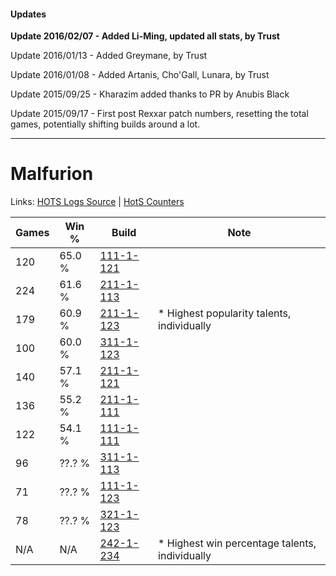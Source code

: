 #### Updates
**Update 2016/02/07 - Added Li-Ming, updated all stats, by Trust**

Update 2016/01/13 - Added Greymane, by Trust

Update 2016/01/08 - Added Artanis, Cho'Gall, Lunara, by Trust

Update 2015/09/25 - Kharazim added thanks to PR by Anubis Black

Update 2015/09/17 - First post Rexxar patch numbers, resetting the total games, potentially shifting builds around a lot.

***

# Malfurion

Links: [HOTS Logs Source](https://www.hotslogs.com/Sitewide/HeroDetails?Hero=Malfurion) | [HotS Counters](http://hotscounters.com/#/hero/Malfurion)

Games  | Win %  | Build     | Note
-----  | -----  | -----     | ----
120    | 65.0 % | [111-1-121](http://www.heroesfire.com/hots/talent-calculator/malfurion#gOhH) | 
224    | 61.6 % | [211-1-113](http://www.heroesfire.com/hots/talent-calculator/malfurion#kCq9) | 
179    | 60.9 % | [211-1-123](http://www.heroesfire.com/hots/talent-calculator/malfurion#kCqJ) | * Highest popularity talents, individually
100    | 60.0 % | [311-1-123](http://www.heroesfire.com/hots/talent-calculator/malfurion#o0zJ) | 
140    | 57.1 % | [211-1-121](http://www.heroesfire.com/hots/talent-calculator/malfurion#kCqH) | 
136    | 55.2 % | [211-1-111](http://www.heroesfire.com/hots/talent-calculator/malfurion#kCq7) | 
122    | 54.1 % | [111-1-111](http://www.heroesfire.com/hots/talent-calculator/malfurion#gOh7) | 
96     | ??.? % | [311-1-113](http://www.heroesfire.com/hots/talent-calculator/malfurion#o0z9) | 
71     | ??.? % | [111-1-123](http://www.heroesfire.com/hots/talent-calculator/malfurion#gOhJ) | 
78     | ??.? % | [321-1-123](http://www.heroesfire.com/hots/talent-calculator/malfurion#oPNp) | 
N/A    | N/A    | [242-1-234](http://www.heroesfire.com/hots/talent-calculator/malfurion#lOXo) | * Highest win percentage talents, individually
